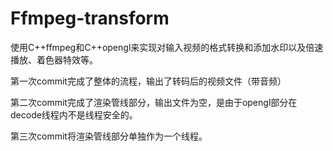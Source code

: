 # Ffmpeg-transform
使用C++ffmpeg和C++opengl来实现对输入视频的格式转换和添加水印以及倍速播放、着色器特效等。

第一次commit完成了整体的流程，输出了转码后的视频文件（带音频）

第二次commit完成了渲染管线部分，输出文件为空，是由于opengl部分在decode线程内不是线程安全的。

第三次commit将渲染管线部分单独作为一个线程。
